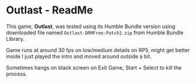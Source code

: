 # Outlast - ReadMe

This game, **Outlast**, was tested using its Humble Bundle version using downloaded file named `Outlast-DRMFree-Patch2.zip` from Humble Bundle Library.

Game runs at around 30 fps on low/medium details on RP5, might get better inside I just played the intro and moved around outside a bit.

Sometimes hangs on black screen on Exit Game, Start + Select to kill the process.
